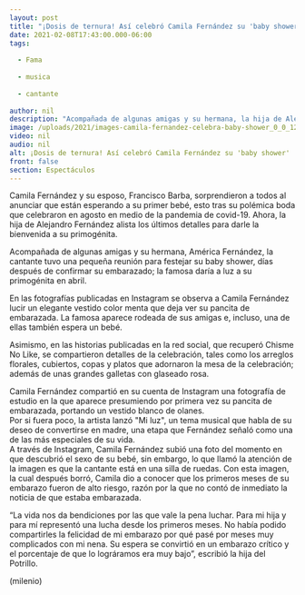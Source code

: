```yaml
---
layout: post
title: "¡Dosis de ternura! Así celebró Camila Fernández su 'baby shower'"
date: 2021-02-08T17:43:00.000-06:00
tags:
  
  - Fama
  
  - musica
  
  - cantante
  
author: nil
description: "Acompañada de algunas amigas y su hermana, la hija de Alejandro Fernández celebró su 'baby shower'"
image: /uploads/2021/images-camila-fernandez-celebra-baby-shower_0_0_1200_747.jpg
video: nil
audio: nil
alt: ¡Dosis de ternura! Así celebró Camila Fernández su 'baby shower'
front: false
section: Espectáculos
---
```


Camila Fernández y su esposo, Francisco Barba, sorprendieron a todos al anunciar que están esperando a su primer bebé, esto tras su polémica boda que celebraron en agosto en medio de la pandemia de covid-19. Ahora, la hija de Alejandro Fernández alista los últimos detalles para darle la bienvenida a su primogénita.  

Acompañada de algunas amigas y su hermana, América Fernández, la cantante tuvo una pequeña reunión para festejar su baby shower, días después de confirmar su embarazado; la famosa daría a luz a su primogénita en abril.  

En las fotografías publicadas en Instagram se observa a Camila Fernández lucir un elegante vestido color menta que deja ver su pancita de embarazada. La famosa aparece rodeada de sus amigas e, incluso, una de ellas también espera un bebé.   

Asimismo, en las historias publicadas en la red social, que recuperó Chisme No Like, se compartieron detalles de la celebración, tales como los arreglos florales, cubiertos, copas y platos que adornaron la mesa de la celebración; además de unas grandes galletas con glaseado rosa.  

Camila Fernández compartió en su cuenta de Instagram una fotografía de estudio en la que aparece presumiendo por primera vez su pancita de embarazada, portando un vestido blanco de olanes.  
Por si fuera poco, la artista lanzó "Mi luz", un tema musical que habla de su deseo de convertirse en madre, una etapa que Fernández señaló como una de las más especiales de su vida.  
A través de Instagram, Camila Fernández subió una foto del momento en que descubrió el sexo de su bebé, sin embargo, lo que llamó la atención de la imagen es que la cantante está en una silla de ruedas. 
Con esta imagen, la cual después borró, Camila dio a conocer que los primeros meses de su embarazo fueron de alto riesgo, razón por la que no contó de inmediato la noticia de que estaba embarazada.  

“La vida nos da bendiciones por las que vale la pena luchar. Para mi hija y para mí representó una lucha desde los primeros meses. No había podido compartirles la felicidad de mi embarazo por qué pasé por meses muy complicados con mi nena. Su espera se convirtió en un embarazo crítico y el porcentaje de que lo lográramos era muy bajo”, escribió la hija del Potrillo.  

(milenio)